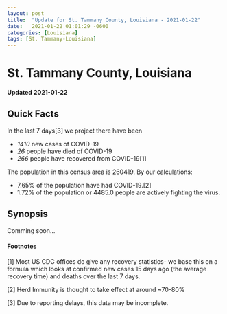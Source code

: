 ```yaml
---
layout: post
title:  "Update for St. Tammany County, Louisiana - 2021-01-22"
date:   2021-01-22 01:01:29 -0600
categories: [Louisiana]
tags: [St. Tammany-Louisiana]
---
```


# St. Tammany County, Louisiana
#### Updated 2021-01-22

## Quick Facts

In the last 7 days[3] we project there have been
- *1410* new cases of COVID-19
- *26* people have died of COVID-19
- *266* people have recovered from COVID-19[1]

The population in this census area is 260419. By our calculations:
- 7.65% of the population have had COVID-19.[2]
- 1.72% of the population or 4485.0 people are actively fighting the virus.

## Synopsis

Comming soon...


#### Footnotes

[1] Most US CDC offices do give any recovery statistics- we base this on a formula which looks at confirmed new cases
15 days ago (the average recovery time) and deaths over the last 7 days.

[2] Herd Immunity is thought to take effect at around ~70-80%

[3] Due to reporting delays, this data may be incomplete.
 
    